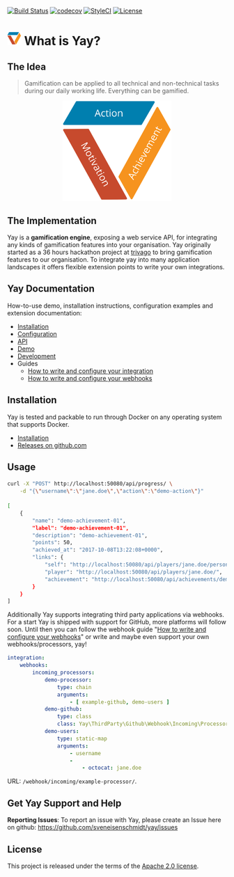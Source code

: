 [![Build Status](https://travis-ci.org/sveneisenschmidt/yay.svg?branch=master)](https://travis-ci.org/sveneisenschmidt/yay) [![codecov](https://codecov.io/gh/sveneisenschmidt/yay/branch/master/graph/badge.svg)](https://codecov.io/gh/sveneisenschmidt/yay) [![StyleCI](https://styleci.io/repos/85753371/shield?branch=master)](https://styleci.io/repos/85753371) [![License](https://img.shields.io/badge/License-Apache%202.0-blue.svg)](https://opensource.org/licenses/Apache-2.0)

# ![yay](docs/src/logo.png) What is Yay?

## The Idea
> Gamification can be applied to all technical and non-technical tasks during our daily working life. Everything can be gamified.

<p style="text-align: center;">
    <img title="Yay!" src="docs/src/cycle.svg" style="max-width: 250px;">
</p>

## The Implementation
Yay is a **gamification engine**, exposing a web service API, for integrating any kinds of gamification features into your organisation. Yay originally started as a 36 hours hackathon project at [trivago](https://github.com/trivago) to bring gamification features to our organisation. To integrate yay into many application landscapes it offers flexible extension points to write your own integrations.

## Yay Documentation
How-to-use demo, installation instructions, configuration examples and extension documentation:

* [Installation](docs/installation.md)
* [Configuration](docs/configuration.md)
* [API](docs/api.md)
* [Demo](docs/demo.md)
* [Development](docs/development.md)
* Guides
    * [How to write and configure your integration](docs/guides/integrations.md)
    * [How to write and configure your webhooks](docs/guides/webhooks.md)

## Installation
Yay is tested and packable to run through Docker on any operating system that supports Docker.

* [Installation](docs/installation.md)
* [Releases on github.com](https://github.com/sveneisenschmidt/yay/releases)

## Usage
```bash
curl -X "POST" http://localhost:50080/api/progress/ \
    -d "{\"username\":\"jane.doe\",\"action\":\"demo-action\"}"

[
    {
        "name": "demo-achievement-01",
        "label": "demo-achievement-01",
        "description": "demo-achievement-01",
        "points": 50,
        "achieved_at": "2017-10-08T13:22:08+0000",
        "links": {
            "self": "http://localhost:50080/api/players/jane.doe/personal-achievements/",
            "player": "http://localhost:50080/api/players/jane.doe/",
            "achievement": "http://localhost:50080/api/achievements/demo-achievement-01/"
        }
    }
]
```

Additionally Yay supports integrating third party applications via webhooks. For a start Yay is shipped with support for GitHub, more platforms will follow soon. Until then you can follow the webhook guide "[How to write and configure your webhooks](docs/guides/webhooks.md)" or write and maybe even support your own webhooks/processors, yay!

```yml
integration:
    webhooks:
        incoming_processors:
            demo-processor:
                type: chain
                arguments: 
                    - [ example-github, demo-users ]
            demo-github:
                type: class
                class: Yay\ThirdParty\Github\Webhook\Incoming\Processor\GithubProcessor
            demo-users:
                type: static-map
                arguments:
                    - username
                    - 
                        - octocat: jane.doe
```
URL:  `/webhook/incoming/example-processor/`.

## Get Yay Support and Help

**Reporting Issues**: To report an issue with Yay, please create an Issue here on github: https://github.com/sveneisenschmidt/yay/issues


## License

This project is released under the terms of the [Apache 2.0 license](http://www.apache.org/licenses/LICENSE-2.0).

